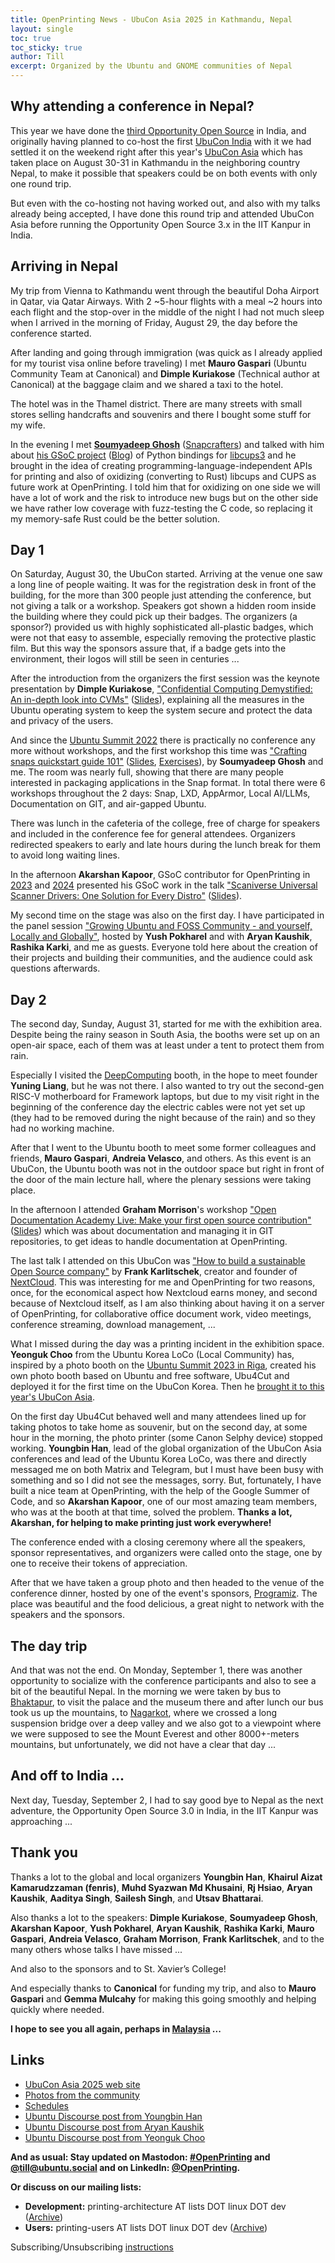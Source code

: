 ```yaml
---
title: OpenPrinting News - UbuCon Asia 2025 in Kathmandu, Nepal
layout: single
toc: true
toc_sticky: true
author: Till
excerpt: Organized by the Ubuntu and GNOME communities of Nepal
---
```

## Why attending a conference in Nepal?
This year we have done the [third Opportunity Open Source](https://oosc.org.in/) in India, and originally having planned to co-host the first [UbuCon India](https://events.canonical.com/event/136/overview) with it we had settled it on the weekend right after this year's [UbuCon Asia](https://2025.ubucon.asia/) which has taken place on August 30-31 in Kathmandu in the neighboring country Nepal, to make it possible that speakers could be on both events with only one round trip.

But even with the co-hosting not having worked out, and also with my talks already being accepted, I have done this round trip and attended UbuCon Asia before running the Opportunity Open Source 3.x in the IIT Kanpur in India.


## Arriving in Nepal
My trip from Vienna to Kathmandu went through the beautiful Doha Airport in Qatar, via Qatar Airways. With 2 ~5-hour flights with a meal ~2 hours into each flight and the stop-over in the middle of the night I had not much sleep when I arrived in the morning of Friday, August 29, the day before the conference started.

After landing and going through immigration (was quick as I already applied for my tourist visa online before traveling) I met **Mauro Gaspari** (Ubuntu Community Team at Canonical) and **Dimple Kuriakose** (Technical author at Canonical) at the baggage claim and we shared a taxi to the hotel.

The hotel was in the Thamel district. There are many streets with small stores selling handcrafts and souvenirs and there I bought some stuff for my wife.

In the evening I met [**Soumyadeep Ghosh**](/OpenPrinting-News-August-2024/#soumyadeep-ghosh) ([Snapcrafters](http://snapcrafters.org/)) and talked with him about [his GSoC project](/OpenPrinting-News-Google-Summer-of-Code-2025-Contributors-selected-and-projects-started/#porting-pycups-to-cups-3x-api-and-implementing-it-in-system-config-printer-by-soumyadeep-ghosh) ([Blog](https://soumyadghosh.github.io/website/)) of Python bindings for [libcups3](https://github.com/OpenPrinting/libcups) and he brought in the idea of creating programming-language-independent APIs for printing and also of oxidizing (converting to Rust) libcups and CUPS as future work at OpenPrinting. I told him that for oxidizing on one side we will have a lot of work and the risk to introduce new bugs but on the other side we have rather low coverage with fuzz-testing the C code, so replacing it my memory-safe Rust could be the better solution.


## Day 1
On Saturday, August 30, the UbuCon started. Arriving at the venue one saw a long line of people waiting. It was for the registration desk in front of the building, for the more than 300 people just attending the conference, but not giving a talk or a workshop. Speakers got shown a hidden room inside the building where they could pick up their badges. The organizers (a sponsor?) provided us with highly sophisticated all-plastic badges, which were not that easy to assemble, especially removing the protective plastic film. But this way the sponsors assure that, if a badge gets into the environment, their logos will still be seen in centuries ...

After the introduction from the organizers the first session was the keynote presentation by **Dimple Kuriakose**, ["Confidential Computing Demystified: An in-depth look into CVMs"](https://events.canonical.com/event/127/contributions/649/) ([Slides](https://events.canonical.com/event/127/contributions/649/attachments/416/670/Confidential%20Computing%20Demystified%2006.pdf)), explaining all the measures in the Ubuntu operating system to keep the system secure and protect the data and privacy of the users.

And since the [Ubuntu Summit 2022](/OpenPrinting-News-November-2022/#the-first-ubuntu-summit-was-a-success) there is practically no conference any more without workshops, and the first workshop this time was ["Crafting snaps quickstart guide 101"](https://events.canonical.com/event/127/contributions/650/) ([Slides](https://events.canonical.com/event/127/contributions/650/attachments/399/643/Snap%20quickstart%20workshop.pdf), [Exercises](https://github.com/snapcrafters/snap-quickstart-workshop?tab=readme-ov-file#snap-quickstart-workshop)), by **Soumyadeep Ghosh** and me. The room was nearly full, showing that there are many people interested in packaging applications in the Snap format. In total there were 6 workshops throughout the 2 days: Snap, LXD, AppArmor, Local AI/LLMs, Documentation on GIT, and air-gapped Ubuntu.

There was lunch in the cafeteria of the college, free of charge for speakers and included in the conference fee for general attendees. Organizers redirected speakers to early and late hours during the lunch break for them to avoid long waiting lines.

In the afternoon **Akarshan Kapoor**, GSoC contributor for OpenPrinting in [2023](https://dev.to/kappuccino111/sandboxing-scanners-a-leap-into-the-driverless-realm-gsoc-23-report-3eci) and [2024](https://dev.to/kappuccino111/pappl-scan-api-bridging-gsoc-2024-project-report-2hoc) presented his GSoC work in the talk ["Scaniverse Universal Scanner Drivers: One Solution for Every Distro"](https://events.canonical.com/event/127/contributions/664/) ([Slides](https://docs.google.com/presentation/d/1OfvKXLbVarYXB7Pv2_79iEG3t_tj6ElujyesAAJGMcQ/edit?usp=sharing)).

My second time on the stage was also on the first day. I have participated in the panel session ["Growing Ubuntu and FOSS Community - and yourself, Locally and Globally"](https://events.canonical.com/event/127/contributions/676/), hosted by **Yush Pokharel** and with **Aryan Kaushik**, **Rashika Karki**, and me as guests. Everyone told here about the creation of their projects and building their communities, and the audience could ask questions afterwards.


## Day 2
The second day, Sunday, August 31, started for me with the exhibition area. Despite being the rainy season in South Asia, the booths were set up on an open-air space, each of them was at least under a tent to protect them from rain.

Especially I visited the [DeepComputing](https://deepcomputing.io/) booth, in the hope to meet founder **Yuning Liang**, but he was not there. I also wanted to try out the second-gen RISC-V motherboard for Framework laptops, but due to my visit right in the beginning of the conference day the electric cables were not yet set up (they had to be removed during the night because of the rain) and so they had no working machine.

After that I went to the Ubuntu booth to meet some former colleagues and friends, **Mauro Gaspari**, **Andreia Velasco**, and others. As this event is an UbuCon, the Ubuntu booth was not in the outdoor space but right in front of the door of the main lecture hall, where the plenary sessions were taking place.

In the afternoon I attended **Graham Morrison**'s workshop ["Open Documentation Academy Live: Make your first open source contribution"](https://events.canonical.com/event/127/contributions/656/) ([Slides](https://events.canonical.com/event/127/contributions/656/attachments/418/675/CODA%20UbuCon%20Asia%202025.pdf)) which was about documentation and managing it in GIT repositories, to get ideas to handle documentation at OpenPrinting.

The last talk I attended on this UbuCon was ["How to build a sustainable Open Source company"](https://events.canonical.com/event/127/contributions/678/) by **Frank Karlitschek**, creator and founder of [NextCloud](https://nextcloud.com/). This was interesting for me and OpenPrinting for two reasons, once, for the economical aspect how Nextcloud earns money, and second because of Nextcloud itself, as I am also thinking about having it on a server of OpenPrinting, for collaborative office document work, video meetings, conference streaming, download management, ...

What I missed during the day was a printing incident in the exhibition space. **Yeonguk Choo** from the Ubuntu Korea LoCo (Local Community) has, inspired by a photo booth on the [Ubuntu Summit 2023 in Riga](/OpenPrinting-News-November-2023/#ubuntu-summit-2023-in-riga), created his own photo booth based on Ubuntu and free software, Ubu4Cut and deployed it for the first time on the UbuCon Korea. Then he [brought it to this year's UbuCon Asia](https://discourse.ubuntu.com/t/66806).

On the first day Ubu4Cut behaved well and many attendees lined up for taking photos to take home as souvenir, but on the second day, at some hour in the morning, the photo printer (some Canon Selphy device) stopped working. **Youngbin Han**, lead of the global organization of the UbuCon Asia conferences and lead of the Ubuntu Korea LoCo, was there and directly messaged me on both Matrix and Telegram, but I must have been busy with something and so I did not see the messages, sorry. But, fortunately, I have built a nice team at OpenPrinting, with the help of the Google Summer of Code, and so **Akarshan Kapoor**, one of our most amazing team members, who was at the booth at that time, solved the problem. **Thanks a lot, Akarshan, for helping to make printing just work everywhere!**

The conference ended with a closing ceremony where all the speakers, sponsor representatives, and organizers were called onto the stage, one by one to receive their tokens of appreciation.

After that we have taken a group photo and then headed to the venue of the conference dinner, hosted by one of the event's sponsors, [Programiz](https://www.programiz.com/). The place was beautiful and the food delicious, a great night to network with the speakers and the sponsors.


## The day trip
And that was not the end. On Monday, September 1, there was another opportunity to socialize with the conference participants and also to see a bit of the beautiful Nepal. In the morning we were taken by bus to [Bhaktapur](https://en.wikipedia.org/wiki/Bhaktapur), to visit the palace and the museum there and after lunch our bus took us up the mountains, to [Nagarkot](https://en.wikipedia.org/wiki/Nagarkot), where we crossed a long suspension bridge over a deep valley and we also got to a viewpoint where we were supposed to see the Mount Everest and other 8000+-meters mountains, but unfortunately, we did not have a clear that day ...


## And off to India ...
Next day, Tuesday, September 2, I had to say good bye to Nepal as the next adventure, the Opportunity Open Source 3.0 in India, in the IIT Kanpur was approaching ...


## Thank you
Thanks a lot to the global and local organizers **Youngbin Han**, **Khairul Aizat Kamarudzzaman (fenris)**, **Muhd Syazwan Md Khusaini**, **Rj Hsiao**, **Aryan Kaushik**, **Aaditya Singh**, **Sailesh Singh**, and **Utsav Bhattarai**.

Also thanks a lot to the speakers: **Dimple Kuriakose**, **Soumyadeep Ghosh**, **Akarshan Kapoor**, **Yush Pokharel**, **Aryan Kaushik**, **Rashika Karki**, **Mauro Gaspari**, **Andreia Velasco**, **Graham Morrison**, **Frank Karlitschek**, and to the many others whose talks I have missed ...

And also to the sponsors and to St. Xavier’s College!

And especially thanks to **Canonical** for funding my trip, and also to **Mauro Gaspari** and **Gemma Mulcahy** for making this going smoothly and helping quickly where needed.

**I hope to see you all again, perhaps in [Malaysia](https://discourse.ubuntu.com/t/67058) ...**


## Links
- [UbuCon Asia 2025 web site](https://2025.ubucon.asia/)
- [Photos from the community](https://photos.app.goo.gl/H8pZBLKDz2CgASnJ8)
- [Schedules](https://events.canonical.com/event/127/timetable/?layout=room)
- [Ubuntu Discourse post from Youngbin Han](https://discourse.ubuntu.com/t/66637/)
- [Ubuntu Discourse post from Aryan Kaushik](https://discourse.ubuntu.com/t/66793/)
- [Ubuntu Discourse post from Yeonguk Choo](https://discourse.ubuntu.com/t/66806)


**And as usual: Stay updated on Mastodon: [#OpenPrinting](https://ubuntu.social/tags/OpenPrinting) and [@till@ubuntu.social](https://ubuntu.social/@till) and on LinkedIn: [@OpenPrinting](https://www.linkedin.com/company/openprinting/posts/).**

**Or discuss on our mailing lists:**
- **Development:** printing-architecture AT lists DOT linux DOT dev ([Archive](https://lore.kernel.org/printing-architecture/))
- **Users:** printing-users AT lists DOT linux DOT dev ([Archive](https://lore.kernel.org/printing-users/))

Subscribing/Unsubscribing [instructions](https://subspace.kernel.org/subscribing.html)



